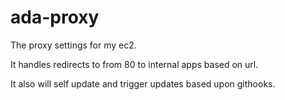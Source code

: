 ada-proxy
=========

The proxy settings for my ec2.

It handles redirects to from 80 to internal apps based on url.

It also will self update and trigger updates based upon githooks.
